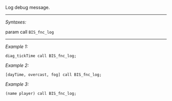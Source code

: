 Log debug message.


---
*Syntaxes:*

param call `BIS_fnc_log`

---
*Example 1:*

```sqf
diag_tickTime call BIS_fnc_log;
```

*Example 2:*

```sqf
[dayTime, overcast, fog] call BIS_fnc_log;
```

*Example 3:*

```sqf
(name player) call BIS_fnc_log;
```